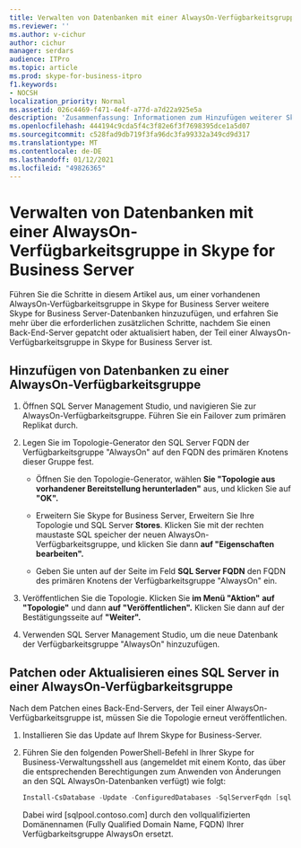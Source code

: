 ```yaml
---
title: Verwalten von Datenbanken mit einer AlwaysOn-Verfügbarkeitsgruppe in Skype for Business Server
ms.reviewer: ''
ms.author: v-cichur
author: cichur
manager: serdars
audience: ITPro
ms.topic: article
ms.prod: skype-for-business-itpro
f1.keywords:
- NOCSH
localization_priority: Normal
ms.assetid: 026c4469-f471-4e4f-a77d-a7d22a925e5a
description: 'Zusammenfassung: Informationen zum Hinzufügen weiterer Skype for Business Server-Datenbanken zu einer vorhandenen AlwaysOn-Verfügbarkeitsgruppe und zu den erforderlichen zusätzlichen Schritten nach dem Patchen oder Aktualisieren eines Back-End-Servers, der Teil einer AlwaysOn-Verfügbarkeitsgruppe in Skype for Business Server ist.'
ms.openlocfilehash: 444194c9cda5f4c3f82e6f3f7698395dce1a5d07
ms.sourcegitcommit: c528fad9db719f3fa96dc3fa99332a349cd9d317
ms.translationtype: MT
ms.contentlocale: de-DE
ms.lasthandoff: 01/12/2021
ms.locfileid: "49826365"
---
```

# <a name="manage-databases-with-an-alwayson-availability-group-in-skype-for-business-server"></a>Verwalten von Datenbanken mit einer AlwaysOn-Verfügbarkeitsgruppe in Skype for Business Server

Führen Sie die Schritte in diesem Artikel aus, um einer vorhandenen AlwaysOn-Verfügbarkeitsgruppe in Skype for Business Server weitere Skype for Business Server-Datenbanken hinzuzufügen, und erfahren Sie mehr über die erforderlichen zusätzlichen Schritte, nachdem Sie einen Back-End-Server gepatcht oder aktualisiert haben, der Teil einer AlwaysOn-Verfügbarkeitsgruppe in Skype for Business Server ist.

## <a name="add-databases-to-an-alwayson-availability-group"></a>Hinzufügen von Datenbanken zu einer AlwaysOn-Verfügbarkeitsgruppe 

1. Öffnen SQL Server Management Studio, und navigieren Sie zur AlwaysOn-Verfügbarkeitsgruppe. Führen Sie ein Failover zum primären Replikat durch.
    
2. Legen Sie im Topologie-Generator den SQL Server FQDN der Verfügbarkeitsgruppe "AlwaysOn" auf den FQDN des primären Knotens dieser Gruppe fest.
    
   - Öffnen Sie den Topologie-Generator, wählen **Sie "Topologie aus vorhandener Bereitstellung herunterladen"** aus, und klicken Sie auf **"OK".**
    
   - Erweitern Sie Skype for Business Server, Erweitern Sie Ihre Topologie und SQL Server **Stores**. Klicken Sie mit der rechten maustaste SQL speicher der neuen AlwaysOn-Verfügbarkeitsgruppe, und klicken Sie dann **auf "Eigenschaften bearbeiten".**
    
   - Geben Sie unten auf der Seite im Feld **SQL Server FQDN** den FQDN des primären Knotens der Verfügbarkeitsgruppe "AlwaysOn" ein.
    
3. Veröffentlichen Sie die Topologie. Klicken Sie **im Menü "Aktion"** **auf "Topologie"** und dann **auf "Veröffentlichen".** Klicken Sie dann auf der Bestätigungsseite auf **"Weiter".**
    
4. Verwenden SQL Server Management Studio, um die neue Datenbank der Verfügbarkeitsgruppe "AlwaysOn" hinzuzufügen.
    
## <a name="patch-or-update-a-sql-server-in-an-alwayson-availability-group"></a>Patchen oder Aktualisieren eines SQL Server in einer AlwaysOn-Verfügbarkeitsgruppe

Nach dem Patchen eines Back-End-Servers, der Teil einer AlwaysOn-Verfügbarkeitsgruppe ist, müssen Sie die Topologie erneut veröffentlichen.

1. Installieren Sie das Update auf Ihrem Skype for Business-Server.
    
2. Führen Sie den folgenden PowerShell-Befehl in Ihrer Skype for Business-Verwaltungsshell aus (angemeldet mit einem Konto, das über die entsprechenden Berechtigungen zum Anwenden von Änderungen an den SQL AlwaysOn-Datenbanken verfügt) wie folgt:
    
    ```PowerShell
    Install-CsDatabase -Update -ConfiguredDatabases -SqlServerFqdn [sqlpool.contoso.com] -Verbose
    ```

    Dabei wird [sqlpool.contoso.com] durch den vollqualifizierten Domänennamen (Fully Qualified Domain Name, FQDN) Ihrer Verfügbarkeitsgruppe AlwaysOn ersetzt.
